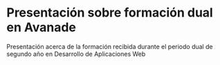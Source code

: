 # Presentación sobre formación dual en Avanade
Presentación acerca de la formación recibida durante el periodo dual de segundo año en Desarrollo de Aplicaciones Web

